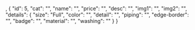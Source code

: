 ,
    {
      "id": 5,
      "cat": "",
      "name": "",
      "price": "",
      "desc": "",
      "img1": "",
      "img2": "",
      "details": {
        "size": "Full",
        "color": "",
        "detail": "",
        "piping": "",
        "edge-border": "",
        "badge": "",
        "material": "",
        "washing": ""
      }
    }




       